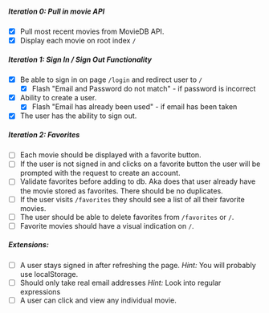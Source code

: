 ##### Iteration 0: Pull in movie API
 - [x] Pull most recent movies from MovieDB API.
 - [x] Display each movie on root index `/`

##### Iteration 1: Sign In / Sign Out Functionality
  - [x] Be able to sign in on page `/login` and redirect user to `/`
    - [x] Flash "Email and Password do not match" - if password is incorrect
  - [x] Ability to create a user.
    - [x] Flash "Email has already been used" - if email has been taken
  - [x] The user has the ability to sign out.

##### Iteration 2: Favorites
  - [ ] Each movie should be displayed with a favorite button.
  - [ ] If the user is not signed in and clicks on a favorite button the user will be prompted with the request to create an account.
  - [ ] Validate favorites before adding to db. Aka does that user already have the movie stored as favorites. There should be no duplicates.
  - [ ] If the user visits `/favorites` they should see a list of all their favorite movies.
  - [ ] The user should be able to delete favorites from `/favorites` or `/`.
  - [ ] Favorite movies should have a visual indication on `/`.

##### Extensions:
  - [ ] A user stays signed in after refreshing the page. *Hint:* You will probably use localStorage.
  - [ ] Should only take real email addresses *Hint:* Look into regular expressions
  - [ ] A user can click and view any individual movie.